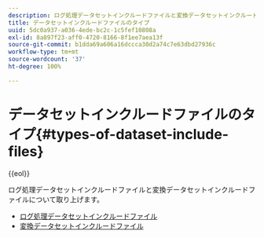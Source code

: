 ```yaml
---
description: ログ処理データセットインクルードファイルと変換データセットインクルードファイルについて取り上げます。
title: データセットインクルードファイルのタイプ
uuid: 5dc0a937-a036-4ede-bc2c-1c5fef10808a
exl-id: 8a897f23-aff0-4720-8166-8f1ee7aea13f
source-git-commit: b1dda69a606a16dccca30d2a74c7e63dbd27936c
workflow-type: tm+mt
source-wordcount: '37'
ht-degree: 100%

---
```


# データセットインクルードファイルのタイプ{#types-of-dataset-include-files}

{{eol}}

ログ処理データセットインクルードファイルと変換データセットインクルードファイルについて取り上げます。

* [ログ処理データセットインクルードファイル](../../../../home/c-dataset-const-proc/c-dataset-inc-files/c-types-dataset-inc-files/c-log-proc-dataset-inc-files/c-log-proc-dataset-inc-files.md#concept-999475a22519432e98844622ca95b6ab)
* [変換データセットインクルードファイル](../../../../home/c-dataset-const-proc/c-dataset-inc-files/c-types-dataset-inc-files/c-trans-dataset-inc-files.md#concept-c64aa78ed9ce40b8a0f4932c82ff5ace)
